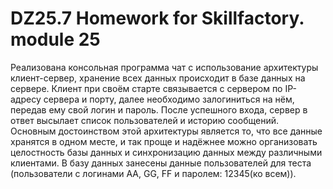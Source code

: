 # DZ25.7 Homework for Skillfactory. module 25

Реализована консольная программа чат с использование архитектуры клиент-сервер, хранение всех данных происходит в базе данных на сервере.
Клиент при своём старте связывается с сервером по IP-адресу сервера и порту, далее необходимо залогиниться на нём, передав ему свой логин и пароль.
После успешного входа, сервер в ответ высылает список пользователей и историю сообщений. Основным достоинством этой архитектуры является то, что все данные хранятся в одном месте, и так проще и надёжнее можно организовать целостность базы данных и синхронизацию данных между различными клиентами.
В базу данных занесены данные пользователей для теста (пользователи с логинами АА, GG, FF и паролем: 12345(ко всем)).
